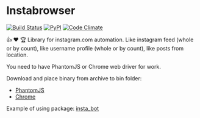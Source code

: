 # Instabrowser
[![Build Status](https://travis-ci.org/aLkRicha/insta_browser.svg?branch=master)](https://travis-ci.org/aLkRicha/insta_browser)
[![PyPI](https://img.shields.io/pypi/v/insta_browser.svg)](https://pypi.python.org/pypi/insta_browser)
[![Code Climate](https://img.shields.io/codeclimate/github/aLkRicha/insta_browser.svg)](https://codeclimate.com/github/aLkRicha/insta_browser)

👍 ♥️ 🏆 Library for instagram.com automation. Like instagram feed (whole or by count), like username profile (whole or by count), like posts from location.

You need to have PhantomJS or Chrome web driver for work.

Download and place binary from archive to bin folder:
- [PhantomJS](http://phantomjs.org/download.html)
- [Chrome](https://sites.google.com/a/chromium.org/chromedriver/downloads)

Example of using package: [insta_bot](https://github.com/aLkRicha/insta_bot)
